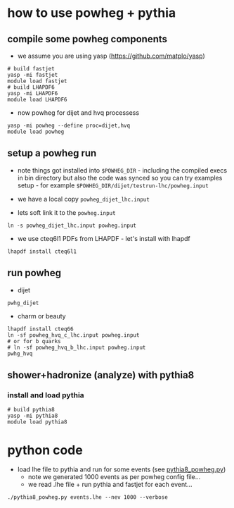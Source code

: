 # how to use powheg + pythia

## compile some powheg components

- we assume you are using yasp (https://github.com/matplo/yasp)

```
# build fastjet
yasp -mi fastjet
module load fastjet
# build LHAPDF6
yasp -mi LHAPDF6
module load LHAPDF6
```

- now powheg for dijet and hvq processess

```
yasp -mi powheg --define proc=dijet,hvq
module load powheg
```

## setup a powheg run

- note things got installed into `$POWHEG_DIR` - including the compiled execs in bin directory but also the code was synced so you can try examples setup - for example `$POWHEG_DIR/dijet/testrun-lhc/powheg.input`

- we have a local copy `powheg_dijet_lhc.input`

- lets soft link it to the `powheg.input`

```
ln -s powheg_dijet_lhc.input powheg.input
```

- we use cteq6l1 PDFs from LHAPDF - let's install with lhapdf

```
lhapdf install cteq6l1
```

## run powheg

- dijet
```
pwhg_dijet
```

- charm or beauty

```
lhapdf install cteq66
ln -sf powheg_hvq_c_lhc.input powheg.input
# or for b quarks
# ln -sf powheg_hvq_b_lhc.input powheg.input
pwhg_hvq
```

## shower+hadronize (analyze) with pythia8

### install and load pythia

```
# build pythia8
yasp -mi pythia8
module load pythia8
```

# python code

- load lhe file to pythia and run for some events (see [pythia8_powheg.py](https://github.com/matplo/heppyy/blob/main/heppyy/example/powheg_pythia/pythia8_powheg.py))
	- note we generated 1000 events as per powheg config file...
	- we read .lhe file + run pythia and fastjet for each event... 

```
./pythia8_powheg.py events.lhe --nev 1000 --verbose
```
